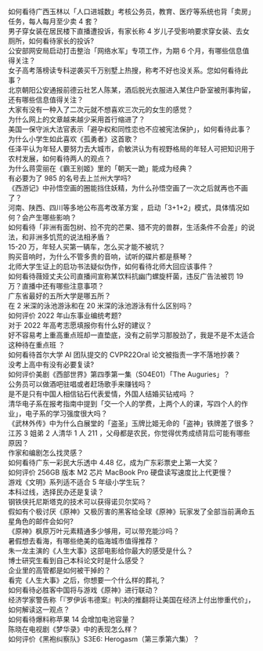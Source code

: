 如何看待广西玉林以「人口进城数」考核公务员，教育、医疗等系统也背「卖房」任务，每人每月至少卖 4 套？  
男子穿女装在居民楼下直播遭投诉，有家长称 4 岁儿子受影响要求穿女装、去女厕所，如何看待家长的投诉?  
公安部网安局启动打击整治「网络水军」专项工作，为期 6 个月，有哪些信息值得关注？  
女子高考落榜读专科逆袭买千万别墅上热搜，称考不好也没关系。您如何看待此事？  
北京朝阳公安通报前德云社艺人陈某，酒后脱光衣服进入某住户卧室被刑事拘留，还有哪些信息值得关注？  
大家有没有一种入了二次元就不想喜欢三次元的女生的感觉？  
为什么网上的文章越来越少采用首行缩进了？  
美国一保守派大法官表示「避孕权和同性恋也不应被宪法保护」，如何看待此事？  
为什么小学生如此喜欢《孤勇者》这首歌？  
任泽平认为年轻人要努力去大城市，俞敏洪认为有视野格局的年轻人可把知识用于农村发展，如何看待两人的观点？  
为什么蒋雯丽在《霸王别姬》里的「朝天一跪」能成为经典？  
有必要为了 985 的名号去上兰州大学吗?  
《西游记》中孙悟空画的圈能挡住妖精，为什么孙悟空画了一次之后就再也不画了？  
河南、陕西、四川等多地公布高考改革方案 ，启动「3+1+2」模式，具体情况如何？会产生哪些影响？  
如何看待「非洲有面包树、捡不完的芒果、猎不完的兽群，生活条件不会差」的说法，和非洲多饥荒的说法相矛盾？  
15-20 万，年轻人买第一辆车，怎么买才能不被坑？  
购买音响时，为什么不管多贵的音响，试听的碟片都是蔡琴？  
北师大学生证上的启功书法疑似伪作，如何看待北师大回应该事件？  
如何看待薇娅丈夫公司直播间宣称某饮料抗幽门螺旋杆菌，违反广告法被罚 19 万？直播中还有哪些注意事项？  
广东省最好的五所大学是哪五所？  
在 2 米深的泳池游泳和在 20 米深的泳池游泳有什么区别吗？  
如何评价 2022 年山东事业编统考题?  
对于 2022 年高考志愿填报你有什么好的建议？  
好不容易考上重高重点班却一直垫底，没有之前学习那股劲了，我是不是不太适合这种待在重点班 ？  
如何看待首尔大学 AI 团队提交的 CVPR22Oral 论文被指责一字不落地抄袭？  
没考上高中有没有必要复读?  
如何评价美剧《西部世界》第四季第一集（S04E01）「The Auguries」？  
公务员可以做酒吧驻唱或者赶场歌手来赚钱吗？  
是不是只有中国人相信钻石代表爱情，外国人结婚买钻戒吗 ？  
清华电子系在报考指南中提到「交一个人的学费，上两个人的课，写四个人的作业」，电子系的学习强度很大吗？  
《武林外传》中为什么白展堂的「盗圣」玉牌比姬无命的「盗神」铁牌差了很多？  
江苏 3 姐弟 2 人清华 1 人 211 ，父母都是农民，你觉得优秀成绩背后可能有哪些原因？  
作家和编剧怎么找灵感？  
如何看待广东一彩民大乐透中 4.48 亿，成为广东彩票史上第一大奖？  
如何评价 256GB  版本 M2 芯片 MacBook Pro 硬盘读写速度比上代更慢？  
游戏《文明》系列适不适合 5 年级小学生玩？  
本科过线，选择民办还是复读？  
钢铁侠托尼斯塔克的技术可以获得诺贝尔奖吗？  
假如有个极讨厌《原神》又极厉害的黑客给全球《原神》玩家发了全部当前满命五星角色的邮件会如何?  
《原神》枫原万叶元素精通多少够用，可以带充能沙吗？  
暑假想去看海，有哪些绝美的临海城市值得推荐？  
朱一龙主演的《人生大事》这部电影给你最大的感受是什么？  
博士研究生看到自己本科论文时是什么感受？  
企业里的高管都是如何被干掉的？  
看完《人生大事》之后，你想要一个什么样的葬礼？  
如何看待必胜客中国将与游戏《原神》进行联动？  
经济学家警告称「『罗伊诉韦德案』判决的推翻将让美国在经济上付出惨重代价」，如何解读这一观点？  
如何看待爆料称苹果 14 会增加电池容量？  
陈晓在电视剧《梦华录》中的表现怎么样？  
如何评价《黑袍纠察队》S3E6: Herogasm（第三季第六集）？  
